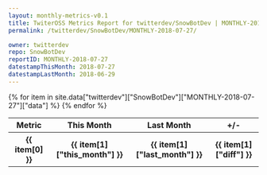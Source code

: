 ```yaml
---
layout: monthly-metrics-v0.1
title: TwiterOSS Metrics Report for twitterdev/SnowBotDev | MONTHLY-2018-07-27 | 2018-07-27
permalink: /twitterdev/SnowBotDev/MONTHLY-2018-07-27/

owner: twitterdev
repo: SnowBotDev
reportID: MONTHLY-2018-07-27
datestampThisMonth: 2018-07-27
datestampLastMonth: 2018-06-29
---
```


<table style="width: 100%">
    <tr>
        <th>Metric</th>
        <th>This Month</th>
        <th>Last Month</th>
        <th>+/-</th>
    </tr>
    {% for item in site.data["twitterdev"]["SnowBotDev"]["MONTHLY-2018-07-27"]["data"] %}
    <tr>
        <th>{{ item[0] }}</th>
        <th>{{ item[1]["this_month"] }}</th>
        <th>{{ item[1]["last_month"] }}</th>
        <th>{{ item[1]["diff"] }}</th>
    </tr>
    {% endfor %}
</table>

